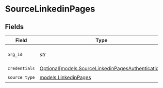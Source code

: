 # SourceLinkedinPages


## Fields

| Field                                                                                                | Type                                                                                                 | Required                                                                                             | Description                                                                                          | Example                                                                                              |
| ---------------------------------------------------------------------------------------------------- | ---------------------------------------------------------------------------------------------------- | ---------------------------------------------------------------------------------------------------- | ---------------------------------------------------------------------------------------------------- | ---------------------------------------------------------------------------------------------------- |
| `org_id`                                                                                             | *str*                                                                                                | :heavy_check_mark:                                                                                   | Specify the Organization ID                                                                          | 123456789                                                                                            |
| `credentials`                                                                                        | [Optional[models.SourceLinkedinPagesAuthentication]](../models/sourcelinkedinpagesauthentication.md) | :heavy_minus_sign:                                                                                   | N/A                                                                                                  |                                                                                                      |
| `source_type`                                                                                        | [models.LinkedinPages](../models/linkedinpages.md)                                                   | :heavy_check_mark:                                                                                   | N/A                                                                                                  |                                                                                                      |